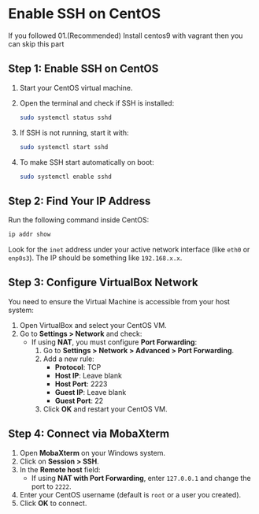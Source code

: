# Enable SSH on CentOS
If you followed 01.(Recommended) Install centos9 with vagrant then you can skip  this part
## Step 1: Enable SSH on CentOS

1. Start your CentOS virtual machine.
2. Open the terminal and check if SSH is installed:

    ```bash
    sudo systemctl status sshd
    ```

3. If SSH is not running, start it with:

    ```bash
    sudo systemctl start sshd
    ```

4. To make SSH start automatically on boot:

    ```bash
    sudo systemctl enable sshd
    ```

## Step 2: Find Your IP Address

Run the following command inside CentOS:

```bash
ip addr show
```

Look for the `inet` address under your active network interface (like `eth0` or `enp0s3`). The IP should be something like `192.168.x.x`.

## Step 3: Configure VirtualBox Network

You need to ensure the Virtual Machine is accessible from your host system:

1. Open VirtualBox and select your CentOS VM.
2. Go to **Settings > Network** and check:
   - If using **NAT**, you must configure **Port Forwarding**:
     1. Go to **Settings > Network > Advanced > Port Forwarding**.
     2. Add a new rule:
        - **Protocol**: TCP
        - **Host IP**: Leave blank
        - **Host Port**: 2223
        - **Guest IP**: Leave blank
        - **Guest Port**: 22
     3. Click **OK** and restart your CentOS VM.

## Step 4: Connect via MobaXterm

1. Open **MobaXterm** on your Windows system.
2. Click on **Session > SSH**.
3. In the **Remote host** field:
   - If using **NAT with Port Forwarding**, enter `127.0.0.1` and change the port to `2222`.
4. Enter your CentOS username (default is `root` or a user you created).
5. Click **OK** to connect.


